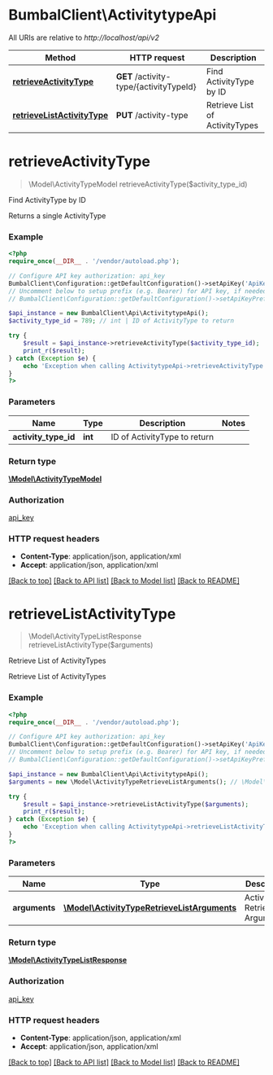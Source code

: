 # BumbalClient\ActivitytypeApi

All URIs are relative to *http://localhost/api/v2*

Method | HTTP request | Description
------------- | ------------- | -------------
[**retrieveActivityType**](ActivitytypeApi.md#retrieveActivityType) | **GET** /activity-type/{activityTypeId} | Find ActivityType by ID
[**retrieveListActivityType**](ActivitytypeApi.md#retrieveListActivityType) | **PUT** /activity-type | Retrieve List of ActivityTypes


# **retrieveActivityType**
> \Model\ActivityTypeModel retrieveActivityType($activity_type_id)

Find ActivityType by ID

Returns a single ActivityType

### Example
```php
<?php
require_once(__DIR__ . '/vendor/autoload.php');

// Configure API key authorization: api_key
BumbalClient\Configuration::getDefaultConfiguration()->setApiKey('ApiKey', 'YOUR_API_KEY');
// Uncomment below to setup prefix (e.g. Bearer) for API key, if needed
// BumbalClient\Configuration::getDefaultConfiguration()->setApiKeyPrefix('ApiKey', 'Bearer');

$api_instance = new BumbalClient\Api\ActivitytypeApi();
$activity_type_id = 789; // int | ID of ActivityType to return

try {
    $result = $api_instance->retrieveActivityType($activity_type_id);
    print_r($result);
} catch (Exception $e) {
    echo 'Exception when calling ActivitytypeApi->retrieveActivityType: ', $e->getMessage(), PHP_EOL;
}
?>
```

### Parameters

Name | Type | Description  | Notes
------------- | ------------- | ------------- | -------------
 **activity_type_id** | **int**| ID of ActivityType to return |

### Return type

[**\Model\ActivityTypeModel**](../Model/ActivityTypeModel.md)

### Authorization

[api_key](../../README.md#api_key)

### HTTP request headers

 - **Content-Type**: application/json, application/xml
 - **Accept**: application/json, application/xml

[[Back to top]](#) [[Back to API list]](../../README.md#documentation-for-api-endpoints) [[Back to Model list]](../../README.md#documentation-for-models) [[Back to README]](../../README.md)

# **retrieveListActivityType**
> \Model\ActivityTypeListResponse retrieveListActivityType($arguments)

Retrieve List of ActivityTypes

Retrieve List of ActivityTypes

### Example
```php
<?php
require_once(__DIR__ . '/vendor/autoload.php');

// Configure API key authorization: api_key
BumbalClient\Configuration::getDefaultConfiguration()->setApiKey('ApiKey', 'YOUR_API_KEY');
// Uncomment below to setup prefix (e.g. Bearer) for API key, if needed
// BumbalClient\Configuration::getDefaultConfiguration()->setApiKeyPrefix('ApiKey', 'Bearer');

$api_instance = new BumbalClient\Api\ActivitytypeApi();
$arguments = new \Model\ActivityTypeRetrieveListArguments(); // \Model\ActivityTypeRetrieveListArguments | ActivityType RetrieveList Arguments

try {
    $result = $api_instance->retrieveListActivityType($arguments);
    print_r($result);
} catch (Exception $e) {
    echo 'Exception when calling ActivitytypeApi->retrieveListActivityType: ', $e->getMessage(), PHP_EOL;
}
?>
```

### Parameters

Name | Type | Description  | Notes
------------- | ------------- | ------------- | -------------
 **arguments** | [**\Model\ActivityTypeRetrieveListArguments**](../Model/\Model\ActivityTypeRetrieveListArguments.md)| ActivityType RetrieveList Arguments |

### Return type

[**\Model\ActivityTypeListResponse**](../Model/ActivityTypeListResponse.md)

### Authorization

[api_key](../../README.md#api_key)

### HTTP request headers

 - **Content-Type**: application/json, application/xml
 - **Accept**: application/json, application/xml

[[Back to top]](#) [[Back to API list]](../../README.md#documentation-for-api-endpoints) [[Back to Model list]](../../README.md#documentation-for-models) [[Back to README]](../../README.md)

